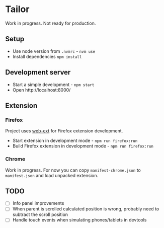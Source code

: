# Tailor

Work in progress. Not ready for production.

## Setup

- Use node version from `.nvmrc` - `nvm use`
- Install dependencies `npm install`

## Development server

- Start a simple development - `npm start`
- Open http://localhost:8000/

## Extension

### Firefox

Project uses [web-ext](https://github.com/mozilla/web-ext) for Firefox extension development.

- Start extension in development mode - `npm run firefox:run`
- Build Firefox extension in development mode - `npm run firefox:run`

### Chrome

Work in progress. For now you can copy `manifest-chrome.json` to `manifest.json` and load unpacked extension.

## TODO

- [ ] Info panel improvements
- [ ] When parent is scrolled calculated position is wrong, probably need to subtract the scroll position
- [ ] Handle touch events when simulating phones/tablets in devtools
